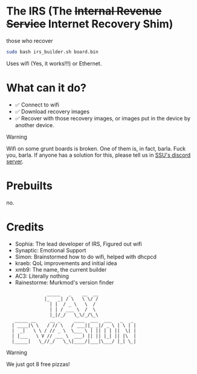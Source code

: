 # The IRS (The ~~Internal Revenue Service~~ Internet Recovery Shim)

those who recover

```bash
sudo bash irs_builder.sh board.bin
```

Uses wifi (Yes, it works!!!) or Ethernet.

# What can it do?
* ✅ Connect to wifi
* ✅ Download recovery images
* ✅ Recover with those recovery images, or images put in the device by another device.

> [!WARNING]
> Wifi on some grunt boards is broken. One of them is, in fact, barla. Fuck you, barla. If anyone has a solution for this, please tell us in [SSU's discord server](https://discord.gg/aB8fJZw86r).<br>
# Prebuilts
no.

# Credits
- Sophia: The lead developer of IRS, Figured out wifi
- Synaptic: Emotional Support
- Simon: Brainstormed how to do wifi, helped with dhcpcd
- kraeb: QoL improvements and initial idea
- xmb9: The name, the current builder
- AC3: Literally nothing
- Rainestorme: Murkmod's version finder

```
               _____   _    __  __                
              |_   _| / \   \ \/ /                
                | |  / _ \   \  /                 
                | | / ___ \  /  \                 
                |_|/_/   \_\/_/\_\                
   _____ __     __ _     ____  ___  ___   _   _ 
  | ____|\ \   / // \   / ___||_ _|/ _ \ | \ | |
  |  _|   \ \ / // _ \  \___ \ | || | | ||  \| |
  | |___   \ V // ___ \  ___) || || |_| || |\  |
  |_____|   \_//_/   \_\|____/|___|\___/ |_| \_|
```
> [!WARNING]
> We just got 8 free pizzas!
